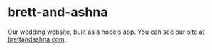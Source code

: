 # brett-and-ashna

Our wedding website, built as a nodejs app. You can see our site at [brettandashna.com](http://brettandashna.com).
